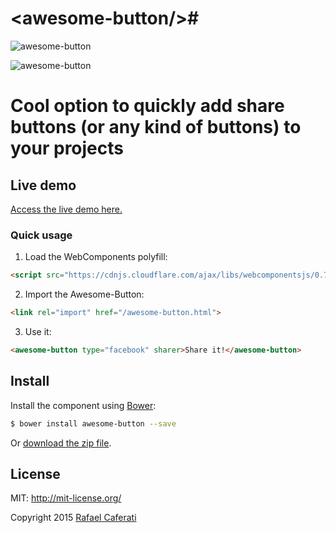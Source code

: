 # &lt;awesome-button/&gt;#

![awesome-button](http://cdn.caferati.me/images/awesome-button.gif)

![awesome-button](http://cdn.caferati.me/images/awesome-button.png)


Cool option to quickly add share buttons (or any kind of buttons) to your projects
=======================================================================================

## Live demo

[Access the live demo here.](http://caferati.me/demo/awesome-button)

### Quick usage

1. Load the WebComponents polyfill:

```html
<script src="https://cdnjs.cloudflare.com/ajax/libs/webcomponentsjs/0.7.3/webcomponents.min.js"></script>
```

2. Import the Awesome-Button:

```html
<link rel="import" href="/awesome-button.html">
```

3. Use it:

```html
<awesome-button type="facebook" sharer>Share it!</awesome-button>
```

## Install

Install the component using [Bower](http://bower.io/):

```sh
$ bower install awesome-button --save
```
Or [download the zip file](https://github.com/rcaferati/awesome-button/archive/master.zip).

License
-------
MIT: http://mit-license.org/

Copyright 2015 [Rafael Caferati](http://caferati.me)
